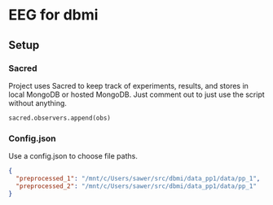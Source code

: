 # EEG for dbmi

## Setup
### Sacred
Project uses Sacred to keep track of experiments, results, and stores in local MongoDB or hosted MongoDB. Just comment out to just use the script without anything.
```
sacred.observers.append(obs)
```
### Config.json
Use a config.json to choose file paths.
``` config.json
{
  "preprocessed_1": "/mnt/c/Users/sawer/src/dbmi/data_pp1/data/pp_1",
  "preprocessed_2": "/mnt/c/Users/sawer/src/dbmi/data_pp1/data/pp_1"
}

```

